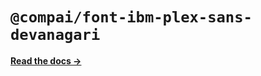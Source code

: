 # `@compai/font-ibm-plex-sans-devanagari`

[**Read the docs &rarr;**](https://components.ai/docs/typefaces/ibm-plex-sans-devanagari)
